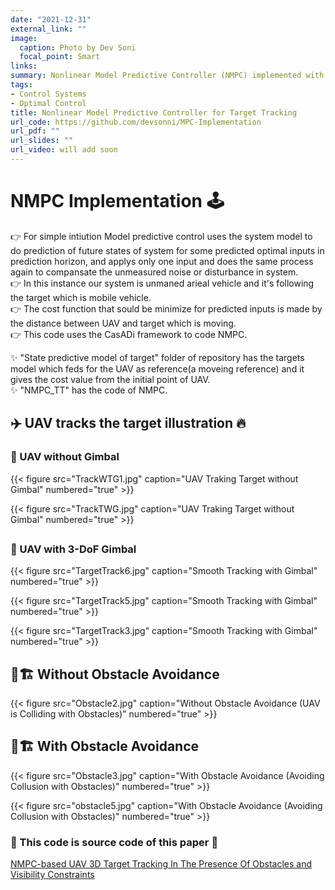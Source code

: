 ```yaml
---
date: "2021-12-31"
external_link: ""
image:
  caption: Photo by Dev Soni
  focal_point: Smart
links:
summary: Nonlinear Model Predictive Controller (NMPC) implemented with the use of **CasADi** optimization framework and matlab simulation environment. Controller is able to avoid **Static & Dynamic** **Obstacles** also **State and Control Constraints** of UAV and gimbal was added to make problem realistic.
tags:
- Control Systems
- Optimal Control
title: Nonlinear Model Predictive Controller for Target Tracking
url_code: https://github.com/devsonni/MPC-Implementation
url_pdf: ""
url_slides: ""
url_video: will add soon
---
```




# NMPC Implementation 🕹️     

👉 For simple intiution Model predictive control uses the system model to do prediction of future states of system for some predicted optimal inputs in prediction horizon, and applys only one input and does the same process again to compansate the unmeasured noise or disturbance in system.      
👉 In this instance our system is unmaned arieal vehicle and it's following the target which is mobile vehicle.       
👉 The cost function that sould be minimize for predicted inputs is made by the distance between UAV and target which is moving.   
👉 This code uses the CasADi framework to code NMPC.

✨ "State predictive model of target" folder of repository has the targets model which feds for the UAV as reference(a moveing reference) and it gives the cost value from the initial point of UAV.      
✨ "NMPC_TT" has the code of NMPC.      

## ✈️ UAV tracks the target illustration 🔥      

### 📌 UAV without Gimbal      

{{< figure src="TrackWTG1.jpg" caption="UAV Traking Target without Gimbal" numbered="true" >}}
           
{{< figure src="TrackTWG.jpg" caption="UAV Traking Target without Gimbal" numbered="true" >}}
   
##          

### 📌 UAV with 3-DoF Gimbal         
{{< figure src="TargetTrack6.jpg" caption="Smooth Tracking with Gimbal" numbered="true" >}}
        
{{< figure src="TargetTrack5.jpg" caption="Smooth Tracking with Gimbal" numbered="true" >}}
        
{{< figure src="TargetTrack3.jpg" caption="Smooth Tracking with Gimbal" numbered="true" >}}
      

## 🏢🏗️ Without Obstacle Avoidance      
{{< figure src="Obstacle2.jpg" caption="Without Obstacle Avoidance (UAV is Colliding with Obstacles)" numbered="true" >}}

## 🏢🏗️ With Obstacle Avoidance       
{{< figure src="Obstacle3.jpg" caption="With Obstacle Avoidance (Avoiding Collusion with Obstacles)" numbered="true" >}}
        
{{< figure src="obstacle5.jpg" caption="With Obstacle Avoidance (Avoiding Collusion with Obstacles)" numbered="true" >}}


### 🔗 This code is source code of this paper 📝        
[NMPC-based UAV 3D Target Tracking In The Presence Of Obstacles and Visibility Constraints](https://ieeexplore.ieee.org/document/9476710)       



<!-- 
First           | Second
----------------|----------------------
<img align="left" height="500" width="600" src="https://github.com/devsonni/MPC-Implementation/blob/main/gif/TargetTrack6.jpg">|<img align="left" height="500" width="600" src="https://github.com/devsonni/MPC-Implementation/blob/main/gif/TargetTrack6.jpg"> -->
